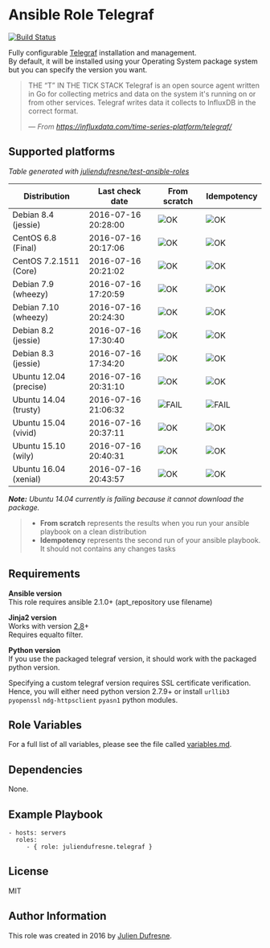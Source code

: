 Ansible Role Telegraf
=====================

[![Build Status](https://travis-ci.org/juliendufresne/ansible-role-telegraf.svg?branch=master)](https://travis-ci.org/juliendufresne/ansible-role-telegraf)

Fully configurable [Telegraf](https://influxdata.com/time-series-platform/telegraf/) installation and management.  
By default, it will be installed using your Operating System package 
system but you can specify the version you want.

> THE “T” IN THE TICK STACK
> Telegraf is an open source agent written in Go for collecting metrics and data on the system it's running on or from other services. Telegraf writes data it collects to InfluxDB in the correct format.
> 
> — _From https://influxdata.com/time-series-platform/telegraf/_

Supported platforms
-------------------

_Table generated with [juliendufresne/test-ansible-roles](https://github.com/juliendufresne/test-ansible-roles)_

| Distribution           | Last check date     | From scratch    | Idempotency |
| ---------------------- | ------------------- | --------------- | ----------- |
| Debian 8.4 (jessie)    | 2016-07-16 20:28:00 | ![OK](https://img.shields.io/badge/status-pass-brightgreen.svg) | ![OK](https://img.shields.io/badge/status-pass-brightgreen.svg)  |
| CentOS 6.8 (Final)     | 2016-07-16 20:17:06 | ![OK](https://img.shields.io/badge/status-pass-brightgreen.svg) | ![OK](https://img.shields.io/badge/status-pass-brightgreen.svg)  |
| CentOS 7.2.1511 (Core) | 2016-07-16 20:21:02 | ![OK](https://img.shields.io/badge/status-pass-brightgreen.svg) | ![OK](https://img.shields.io/badge/status-pass-brightgreen.svg)  |
| Debian 7.9 (wheezy)    | 2016-07-16 17:20:59 | ![OK](https://img.shields.io/badge/status-pass-brightgreen.svg) | ![OK](https://img.shields.io/badge/status-pass-brightgreen.svg)  |
| Debian 7.10 (wheezy)   | 2016-07-16 20:24:30 | ![OK](https://img.shields.io/badge/status-pass-brightgreen.svg) | ![OK](https://img.shields.io/badge/status-pass-brightgreen.svg)  |
| Debian 8.2 (jessie)    | 2016-07-16 17:30:40 | ![OK](https://img.shields.io/badge/status-pass-brightgreen.svg) | ![OK](https://img.shields.io/badge/status-pass-brightgreen.svg)  |
| Debian 8.3 (jessie)    | 2016-07-16 17:34:20 | ![OK](https://img.shields.io/badge/status-pass-brightgreen.svg) | ![OK](https://img.shields.io/badge/status-pass-brightgreen.svg)  |
| Ubuntu 12.04 (precise) | 2016-07-16 20:31:10 | ![OK](https://img.shields.io/badge/status-pass-brightgreen.svg) | ![OK](https://img.shields.io/badge/status-pass-brightgreen.svg)  |
| Ubuntu 14.04 (trusty)  | 2016-07-16 21:06:32 | ![FAIL](https://img.shields.io/badge/status-fail-red.svg) | ![FAIL](https://img.shields.io/badge/status-fail-red.svg)  |
| Ubuntu 15.04 (vivid)   | 2016-07-16 20:37:11 | ![OK](https://img.shields.io/badge/status-pass-brightgreen.svg) | ![OK](https://img.shields.io/badge/status-pass-brightgreen.svg)  |
| Ubuntu 15.10 (wily)    | 2016-07-16 20:40:31 | ![OK](https://img.shields.io/badge/status-pass-brightgreen.svg) | ![OK](https://img.shields.io/badge/status-pass-brightgreen.svg)  |
| Ubuntu 16.04 (xenial)  | 2016-07-16 20:43:57 | ![OK](https://img.shields.io/badge/status-pass-brightgreen.svg) | ![OK](https://img.shields.io/badge/status-pass-brightgreen.svg)  |

_**Note:** Ubuntu 14.04 currently is failing because it cannot download the package._

> * **From scratch** represents the results when you run your ansible playbook on a clean distribution
> * **Idempotency** represents the second run of your ansible playbook. It should not contains any changes tasks


Requirements
------------

**Ansible version**  
This role requires ansible 2.1.0+ (apt_repository use filename)  

**Jinja2 version**  
Works with version [2.8](http://jinja.pocoo.org/docs/dev/changelog/#version-2-8)+  
Requires equalto filter.

**Python version**  
If you use the packaged telegraf version, it should work with the packaged python version.

Specifying a custom telegraf version requires SSL certificate verification.  
Hence, you will either need python version 2.7.9+ or install `urllib3` 
`pyopenssl` `ndg-httpsclient` `pyasn1` python modules.

Role Variables
--------------

For a full list of all variables, please see the file called [variables.md](docs/variables.md).

Dependencies
------------

None.

Example Playbook
----------------

    - hosts: servers
      roles:
         - { role: juliendufresne.telegraf }

License
-------

MIT

Author Information
------------------

This role was created in 2016 by [Julien Dufresne](http://www.juliendufresne.fr).
